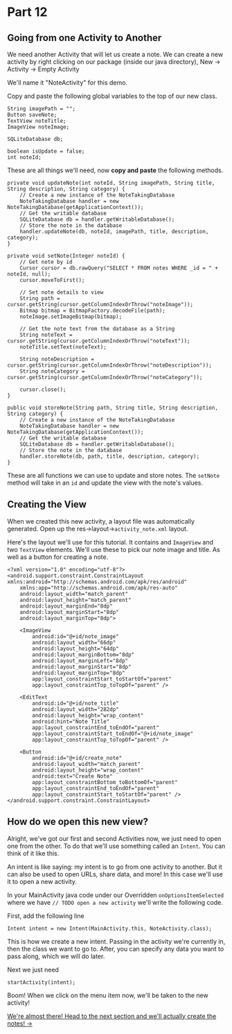 # Part 12
## Going from one Activity to Another

We need another Activity that will let us create a note. We can create a new activity by right clicking on our package (inside our java directory), New -> Activity -> Empty Activity

We'll name it "NoteActivity" for this demo.

Copy and paste the following global variables to the top of our new class.

```
String imagePath = "";
Button saveNote;
TextView noteTitle;
ImageView noteImage;

SQLiteDatabase db;

boolean isUpdate = false;
int noteId;
```

These are all things we'll need, now **copy and paste** the following methods.

```
private void updateNote(int noteId, String imagePath, String title, String description, String category) {
    // Create a new instance of the NoteTakingDatabase
    NoteTakingDatabase handler = new NoteTakingDatabase(getApplicationContext());
    // Get the writable database
    SQLiteDatabase db = handler.getWritableDatabase();
    // Store the note in the database
    handler.updateNote(db, noteId, imagePath, title, description, category);
}

private void setNote(Integer noteId) {
    // Get note by id
    Cursor cursor = db.rawQuery("SELECT * FROM notes WHERE _id = " + noteId, null);
    cursor.moveToFirst();

    // Set note details to view
    String path = cursor.getString(cursor.getColumnIndexOrThrow("noteImage"));
    Bitmap bitmap = BitmapFactory.decodeFile(path);
    noteImage.setImageBitmap(bitmap);

    // Get the note text from the database as a String
    String noteText = cursor.getString(cursor.getColumnIndexOrThrow("noteText"));
    noteTitle.setText(noteText);

    String noteDescription = cursor.getString(cursor.getColumnIndexOrThrow("noteDescription"));
    String noteCategory = cursor.getString(cursor.getColumnIndexOrThrow("noteCategory"));

    cursor.close();
}

public void storeNote(String path, String title, String description, String category) {
    // Create a new instance of the NoteTakingDatabase
    NoteTakingDatabase handler = new NoteTakingDatabase(getApplicationContext());
    // Get the writable database
    SQLiteDatabase db = handler.getWritableDatabase();
    // Store the note in the database
    handler.storeNote(db, path, title, description, category);
}
```

These are all functions we can use to update and store notes. The `setNote` method will take in an `id` and update the view with the note's values.

## Creating the View
When we created this new activity, a layout file was automatically generated. Open up the res->layout->`activity_note.xml` layout.

Here's the layout we'll use for this tutorial. It contains and `ImageView` and two `TextView` elements. We'll use these to pick our note image and title. As well as a button for creating a note.

```
<?xml version="1.0" encoding="utf-8"?>
<android.support.constraint.ConstraintLayout xmlns:android="http://schemas.android.com/apk/res/android"
    xmlns:app="http://schemas.android.com/apk/res-auto"
    android:layout_width="match_parent"
    android:layout_height="match_parent"
    android:layout_marginEnd="8dp"
    android:layout_marginStart="8dp"
    android:layout_marginTop="8dp">

    <ImageView
        android:id="@+id/note_image"
        android:layout_width="66dp"
        android:layout_height="64dp"
        android:layout_marginBottom="8dp"
        android:layout_marginLeft="8dp"
        android:layout_marginStart="8dp"
        android:layout_marginTop="8dp"
        app:layout_constraintStart_toStartOf="parent"
        app:layout_constraintTop_toTopOf="parent" />

    <EditText
        android:id="@+id/note_title"
        android:layout_width="282dp"
        android:layout_height="wrap_content"
        android:hint="Note Title"
        app:layout_constraintEnd_toEndOf="parent"
        app:layout_constraintStart_toEndOf="@+id/note_image"
        app:layout_constraintTop_toTopOf="parent" />

    <Button
        android:id="@+id/create_note"
        android:layout_width="match_parent"
        android:layout_height="wrap_content"
        android:text="Create Note"
        app:layout_constraintBottom_toBottomOf="parent"
        app:layout_constraintEnd_toEndOf="parent"
        app:layout_constraintStart_toStartOf="parent" />
</android.support.constraint.ConstraintLayout>
```

## How do we open this new view?
Alright, we've got our first and second Activities now, we just need to open one from the other. To do that we'll use something called an `Intent`. You can think of it like this.

An intent is like saying: my intent is to go from one activity to another. But it can also be used to open URLs, share data, and more! In this case we'll use it to open a new activity.

In your MainActivity java code under our Overridden `onOptionsItemSelected` where we have `// TODO open a new activity` we'll write the following code.

First, add the following line

```
Intent intent = new Intent(MainActivity.this, NoteActivity.class);
```
This is how we create a new intent. Passing in the activity we're currently in, then the class we want to go to.
After, you can specify any data you want to pass along, which we will do later.

Next we just need 
```
startActivity(intent);
```

Boom! When we click on the menu item now, we'll be taken to the new activity!

[We're almost there! Head to the next section and we'll actually create the notes! ->](part13.html)